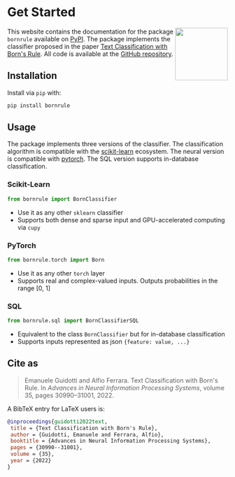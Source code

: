 # Get Started

<style>
  @media (max-width: 767px) {
    .hidden-mobile {
      display: none;
    }
  }
</style>

<img 
    class="hidden-mobile" 
    style="float:right; height:120px" 
    src="https://upload.wikimedia.org/wikipedia/en/thumb/0/08/Logo_for_Conference_on_Neural_Information_Processing_Systems.svg/1200px-Logo_for_Conference_on_Neural_Information_Processing_Systems.svg.png" 
/>

This website contains the documentation for the package `bornrule` available on [PyPI](https://pypi.org/project/bornrule/). The package implements the classifier proposed in the paper [Text Classification with Born's Rule](https://proceedings.neurips.cc/paper_files/paper/2022/hash/c88d0c9bea6230b518ce71268c8e49e0-Abstract-Conference.html). All code is available at the [GitHub repository](https://github.com/eguidotti/bornrule). 

## Installation

Install via `pip` with:

```bash
pip install bornrule
```

## Usage

The package implements three versions of the classifier. The classification algorithm is compatible with the [scikit-learn](https://scikit-learn.org/) ecosystem. The neural version is compatible with [pytorch](https://pytorch.org/). The SQL version supports in-database classification.

### Scikit-Learn

```py
from bornrule import BornClassifier
```

- Use it as any other `sklearn` classifier
- Supports both dense and sparse input and GPU-accelerated computing via `cupy`

### PyTorch

```py
from bornrule.torch import Born
```

- Use it as any other `torch` layer
- Supports real and complex-valued inputs. Outputs probabilities in the range [0, 1]

### SQL

```py
from bornrule.sql import BornClassifierSQL
```

- Equivalent to the class  `BornClassifier`  but for in-database classification
- Supports inputs represented as json `{feature: value, ...}`

## Cite as

>Emanuele Guidotti and Alfio Ferrara. Text Classification with Born's Rule. In *Advances in Neural Information Processing Systems*, volume 35, pages 30990–31001, 2022.

A BibTeX entry for LaTeX users is:

```bibtex
@inproceedings{guidotti2022text,
 title = {Text Classification with Born's Rule},
 author = {Guidotti, Emanuele and Ferrara, Alfio},
 booktitle = {Advances in Neural Information Processing Systems},
 pages = {30990--31001}, 
 volume = {35},
 year = {2022}
}
```

